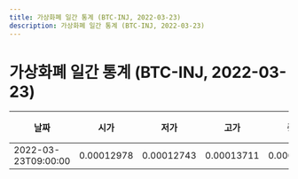 ```yaml
---
title: 가상화폐 일간 통계 (BTC-INJ, 2022-03-23)
description: 가상화폐 일간 통계 (BTC-INJ, 2022-03-23)
---
```


가상화폐 일간 통계 (BTC-INJ, 2022-03-23)
===

|날짜|시가|저가|고가|종가|비고|
|--|--|--|--|--|--|
|2022-03-23T09:00:00|0.00012978|0.00012743|0.00013711|0.00013006|    |
